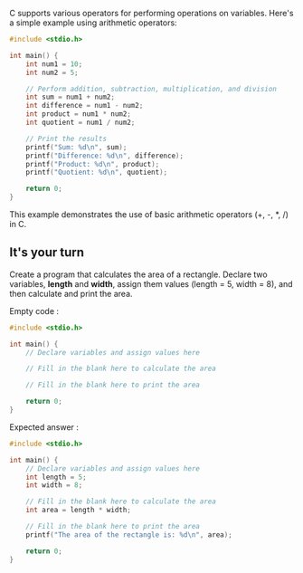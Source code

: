 C supports various operators for performing operations on variables. Here's a simple example using arithmetic operators:

```c
#include <stdio.h>

int main() {
    int num1 = 10;
    int num2 = 5;

    // Perform addition, subtraction, multiplication, and division
    int sum = num1 + num2;
    int difference = num1 - num2;
    int product = num1 * num2;
    int quotient = num1 / num2;

    // Print the results
    printf("Sum: %d\n", sum);
    printf("Difference: %d\n", difference);
    printf("Product: %d\n", product);
    printf("Quotient: %d\n", quotient);

    return 0;
}
```

This example demonstrates the use of basic arithmetic operators (+, -, *, /) in C.

## It's your turn

Create a program that calculates the area of a rectangle. Declare two variables, **length** and **width**, assign them values (length = 5, width = 8), and then calculate and print the area.

Empty code : 
```c
#include <stdio.h>

int main() {
    // Declare variables and assign values here

    // Fill in the blank here to calculate the area

    // Fill in the blank here to print the area

    return 0;
}
````

Expected answer : 
```c
#include <stdio.h>

int main() {
    // Declare variables and assign values here
    int length = 5;
    int width = 8;

    // Fill in the blank here to calculate the area
    int area = length * width;

    // Fill in the blank here to print the area
    printf("The area of the rectangle is: %d\n", area);

    return 0;
}
```